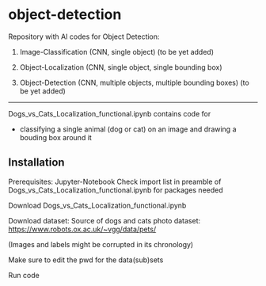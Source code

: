 # object-detection

Repository with AI codes for Object Detection:

1) Image-Classification (CNN, single object) (to be yet added)

2) Object-Localization (CNN,  single object, single bounding box)

3) Object-Detection (CNN, multiple objects, multiple bounding boxes) (to be yet added)

---------------------------------------------------


Dogs_vs_Cats_Localization_functional.ipynb contains code for
  - classifying a single animal (dog or cat) on an image and drawing a bouding box around it
  
  
## Installation

Prerequisites:
Jupyter-Notebook
Check import list in preamble of Dogs_vs_Cats_Localization_functional.ipynb for packages needed



Download Dogs_vs_Cats_Localization_functional.ipynb 

Download dataset:
Source of dogs and cats photo dataset: https://www.robots.ox.ac.uk/~vgg/data/pets/

(Images and labels might be corrupted in its chronology)

Make sure to edit the pwd for the data(sub)sets

Run code 
